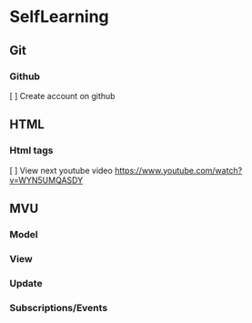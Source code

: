 # SelfLearning

## Git
### Github

[ ] Create account on github

## HTML
### Html tags
[ ] View next youtube video
https://www.youtube.com/watch?v=WYN5UMQASDY

## MVU
### Model
### View
### Update
### Subscriptions/Events
